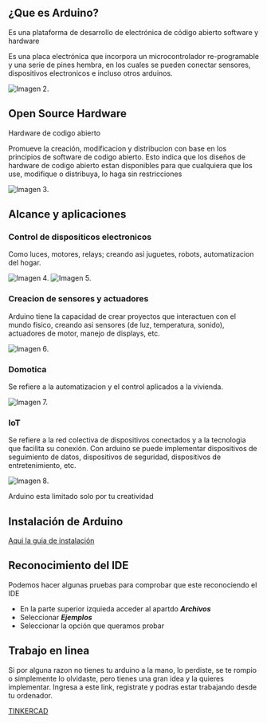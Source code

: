 ## ¿Que es Arduino?

Es una plataforma de desarrollo de electrónica de código abierto software y hardware

Es una placa electrónica que incorpora un microcontrolador re-programable y una serie de pines hembra, en los cuales se pueden conectar sensores, dispositivos electronicos e incluso otros arduinos.

![Imagen 2.](https://i0.wp.com/www.ingmecafenix.com/wp-content/uploads/2017/04/Arduino-partes.webp?resize=683%2C384&ssl=1)

## Open Source Hardware
Hardware de codigo abierto

Promueve la creación, modificacion y distribucion con base en los principios de software de codigo abierto. Esto indica que los diseños de hardware de codigo abierto estan disponibles para que cualquiera que los use, modifique o distribuya, lo haga sin restricciones

![Imagen 3.](https://encrypted-tbn0.gstatic.com/images?q=tbn:ANd9GcTEdLLgIZIGIx31PLvnES8HqSz3_sYpUm6Cvg&s)


## Alcance y aplicaciones
### Control de dispositicos electronicos
Como luces, motores, relays; creando asi juguetes, robots, automatizacion del hogar.

![Imagen 4.](https://ecuarobot.com/wp-content/uploads/2020/04/seguridad.png)
![Imagen 5.](https://www.geya.net/wp-content/uploads/2024/01/Using-a-4-channel-5V-relay-module-with-Arduino.png)


### Creacion de sensores y actuadores
Arduino tiene la capacidad de crear proyectos que interactuen con el mundo fisico, creando asi sensores (de luz, temperatura, sonido), actuadores de motor, manejo de displays, etc.

![Imagen 6.](https://www.taloselectronics.com/cdn/shop/products/kit_de_16_sensores_para_arduino_y_raspberry_mexico_jalisco_guadalajara_1200x1200.png?v=1593814929)


### Domotica
Se refiere a la automatizacion y el control aplicados a la vivienda.

![Imagen 7.](https://www.topdomo.com/wp-content/uploads/Arduino-domotica-sistemas.jpg)


### IoT 
Se refiere a la red colectiva de dispositivos conectados y a la tecnologia que facilita su conexión. Con arduino se puede implementar dispositivos de seguimiento de datos, dispositivos de seguridad, dispositivos de entretenimiento, etc.

![Imagen 8.](https://www.marketify.mx/cdn/shop/products/s-l1600_9cb22d5f-ee8f-4c4b-ac51-766b5eed0754.jpg?v=1571726192)

<span style="backgound-color: #96D9D6;">Arduino esta limitado solo por tu creatividad</span>


## Instalación de Arduino

[Aqui la guia de instalación](https://docs.google.com/document/d/18jEOwS_Q94M-d9idjOSID6Au9YH9iNcwedlMQOsvV54/edit?usp=sharing)


## Reconocimiento del IDE

Podemos hacer algunas pruebas para comprobar que este reconociendo el IDE
- En la parte superior izquieda acceder al apartdo ***Archivos***
- Seleccionar ***Ejemplos***
- Seleccionar la opción que queramos probar


## Trabajo en linea
Si por alguna razon no tienes tu arduino a la mano, lo perdiste, se te rompio o simplemente lo olvidaste, pero tienes una gran idea y la quieres implementar. Ingresa a este link, registrate y podras estar trabajando desde tu ordenador. 

[TINKERCAD](https://www.tinkercad.com/)
